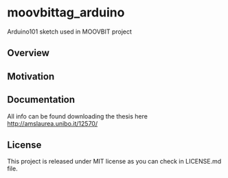 

# moovbittag_arduino
Arduino101 sketch used in MOOVBIT project

## Overview



## Motivation


## Documentation

All info can be found downloading the thesis here http://amslaurea.unibo.it/12570/


## License

This project is released under MIT license as you can check in LICENSE.md file.
